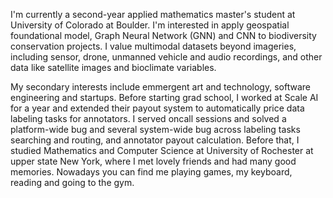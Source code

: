 I'm currently a second-year applied mathematics master's student at University of Colorado at Boulder. I'm interested in apply geospatial foundational model, Graph Neural Network (GNN) and CNN to biodiversity conservation projects. I value multimodal datasets beyond imageries, including sensor, drone, unmanned vehicle and audio recordings, and other data like satellite images and bioclimate variables. 

My secondary interests include emmergent art and technology, software engineering and startups. Before starting grad school, I worked at Scale AI for a year and extended their payout system to automatically price data labeling tasks for annotators. I served oncall sessions and solved a platform-wide bug and several system-wide bug across labeling tasks searching and routing, and annotator payout calculation. Before that, I studied Mathematics and Computer Science at University of Rochester at upper state New York, where I met lovely friends and had many good memories. Nowadays you can find me playing games, my keyboard, reading and going to the gym. 
